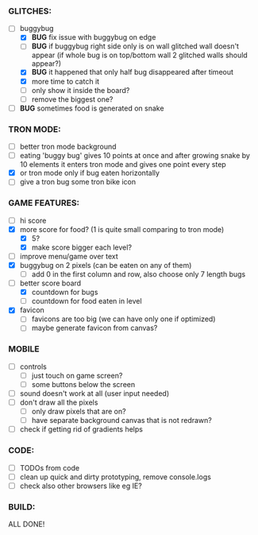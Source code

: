 ### GLITCHES:

- [ ] buggybug
  - [x] **BUG** fix issue with buggybug on edge
  - [ ] **BUG** if buggybug right side only is on wall glitched wall doesn't appear (if whole bug is on top/bottom wall 2 glitched walls should appear?)
  - [x] **BUG** it happened that only half bug disappeared after timeout
  - [x] more time to catch it
  - [ ] only show it inside the board?
  - [ ] remove the biggest one?
- [ ] **BUG** sometimes food is generated on snake

### TRON MODE:

- [ ] better tron mode background
- [ ] eating 'buggy bug' gives 10 points at once and after growing snake by 10 elements it enters tron mode and gives one point every step
- [x] or tron mode only if bug eaten horizontally
- [ ] give a tron bug some tron bike icon

### GAME FEATURES:

- [ ] hi score
- [x] more score for food? (1 is quite small comparing to tron mode)
  - [x] 5?
  - [x] make score bigger each level?
- [ ] improve menu/game over text
- [x] buggybug on 2 pixels (can be eaten on any of them)
  - [ ] add 0 in the first column and row, also choose only 7 length bugs
- [ ] better score board
  - [x] countdown for bugs
  - [ ] countdown for food eaten in level
- [x] favicon
  - [ ] favicons are too big (we can have only one if optimized)
  - [ ] maybe generate favicon from canvas?

### MOBILE

- [ ] controls
  - [ ] just touch on game screen?
  - [ ] some buttons below the screen
- [ ] sound doesn't work at all (user input needed)
- [ ] don't draw all the pixels
  - [ ] only draw pixels that are on?
  - [ ] have separate background canvas that is not redrawn?
- [ ] check if getting rid of gradients helps

### CODE:

- [ ] TODOs from code
- [ ] clean up quick and dirty prototyping, remove console.logs
- [ ] check also other browsers like eg IE?

### BUILD:

ALL DONE!
